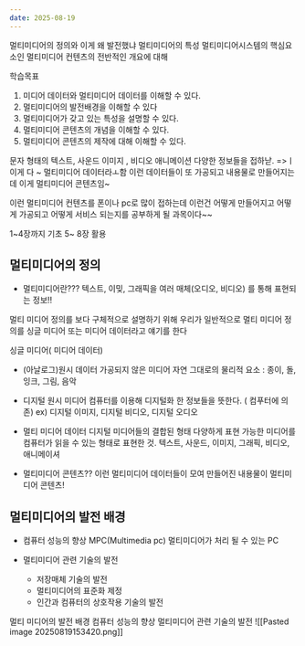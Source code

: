 ```yaml
---
date: 2025-08-19
---
```

멀티미디어의 정의와 이게 왜 발전했냐
멀티미디어의 특성
멀티미디어시스템의 핵심요소인 멀티미디어 컨텐츠의 전반적인 개요에 대해

학습목표

1. 미디어 데이터와 멀티미디어 데이터를 이해할 수 있다.
2. 멀티미디어의 발전배경을 이해할 수 있다
3. 멀티미디어가 갖고 있는 특성을 설명할 수 있다.
4. 멀티미디어 콘텐츠의 개념을 이해할 수 있다.
5. 멀티미디어 콘텐츠의 제작에 대해 이해할 수 있다.

문자 형태의 텍스트, 사운드 이미지 , 비디오 애니메이션 다양한 정보들을 접하낟.
=>ㅣ이게 다 ~ 멀티미디어 데이터라ㅗ함
이런 데이터들이 또 가공되고 내용물로 만들어지는데 이게 멀티미디어 콘텐츠임~

이런 멀티미디어 컨텐츠를 폰이나 pc로 많이 접하는데 이런건 어떻게 만들어지고 어떻게 가공되고 어떻게 서비스 되는지를 공부하게 될 과목이다~~

1~4장까지 기초 5~ 8장 활용

## 멀티미디어의 정의 

+ 멀티미디어란???
텍스트, 이밎, 그래픽을 여러 매체(오디오, 비디오) 를 통해 표현되는 정보!!

멀티 미디어 정의를 보다 구체적으로 설명하기 위해 우리가 일반적으로
멀티 미디어 정의를 싱글 미디어 또는 미디어 데이터라고 얘기를 한다

싱글 미디어( 미디어 데이터)
+ (아날로그)원시 데이터
	가공되지 않은 미디어
	자연 그대로의 물리적 요소 : 종이, 돌, 잉크, 그림, 음악

+ 디지털 원시 미디어
	 컴퓨터를 이용해 디지털화 한 정보들을 뜻한다. ( 컴푸터에 의존)
	 ex) 디지털 이미지, 디지털 비디오, 디지털 오디오

+ 멀티 미디어 데이터
	디지털 미디어들의 결합된 형태
	다양하게 표현 가능한 미디어를 컴퓨터가 읽을 수 있는 형태로 표현한 것.
	텍스트, 사운드, 이미지, 그래픽, 비디오, 애니메이셔 

+ 멀티미디어 콘텐츠??
이런 멀티미디어 데이터들이 모여 만들어진 내용물이 멀티미디어 콘텐츠!



## 멀티미디어의 발전 배경

+ 컴퓨터 성능의 향상
MPC(Multimedia pc) 멀티미디어가 처리 될 수 있는 PC

+ 멀티미디어 관련 기술의 발전
	 + 저장매체 기술의 발전
	 + 멀티미디어의 표준화 제정
	 + 인간과 컴퓨터의 상호작용 기술의 발전

멀티 미디어의 발전 배경
컴퓨터 성능의 향상
멀티미디어 관련 기술의 발전
![[Pasted image 20250819153420.png]]





